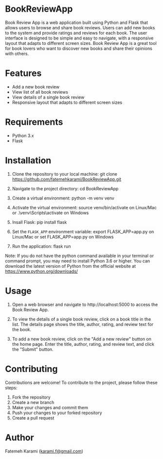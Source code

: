 # BookReviewApp
Book Review App is a web application built using Python and Flask that allows users to browse and share book reviews. Users can add new books to the system and provide ratings and reviews for each book. The user interface is designed to be simple and easy to navigate, with a responsive layout that adapts to different screen sizes. Book Review App is a great tool for book lovers who want to discover new books and share their opinions with others.


# Features
* Add a new book review
* View list of all book reviews
* View details of a single book review
* Responsive layout that adapts to different screen sizes


# Requirements
* Python 3.x
* Flask


# Installation
1. Clone the repository to your local machine:
git clone https://github.com/fatemehkarami/BookReviewApp.git

2. Navigate to the project directory:
cd BookReviewApp

3. Create a virtual environment: 
python -m venv venv

4. Activate the virtual environment:
source venv/bin/activate on Linux/Mac or .\venv\Scripts\activate on Windows

5. Insall Flask:
pip install flask

6. Set the `FLASK_APP` environment variable:
export FLASK_APP=app.py on Linux/Mac or set FLASK_APP=app.py on Windows

7. Run the application: 
flask run

Note: If you do not have the python command available in your terminal or command prompt, you may need to install Python 3.6 or higher. You can download the latest version of Python from the official website at https://www.python.org/downloads/


# Usage
1. Open a web browser and navigate to http://localhost:5000 to access the Book Review App. 

2. To view the details of a single book review, click on a book title in the list. The details page shows the title, author, rating, and review text for the book.

3. To add a new book review, click on the "Add a new review" button on the home page. Enter the title, author, rating, and review text, and click the "Submit" button.
 

# Contributing
Contributions are welcome! To contribute to the project, please follow these steps:
1. Fork the repository
2. Create a new branch
3. Make your changes and commit them
4. Push your changes to your forked repository
5. Create a pull request


# Author
Fatemeh Karami (karami.f@gmail.com)
